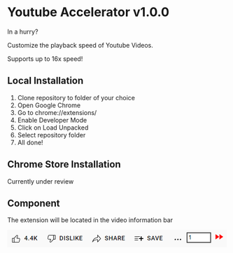 # Youtube Accelerator v1.0.0

In a hurry?

Customize the playback speed of Youtube Videos.

Supports up to 16x speed!

## Local Installation

1. Clone repository to folder of your choice
2. Open Google Chrome
3. Go to chrome://extensions/
4. Enable Developer Mode
5. Click on Load Unpacked
6. Select repository folder
7. All done!

## Chrome Store Installation

Currently under review

## Component

The extension will be located in the video information bar

![Booster Component](./docs/component.png)
